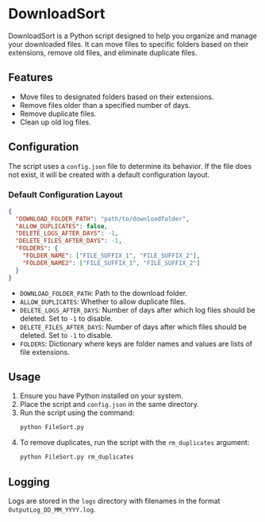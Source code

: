 # DownloadSort

DownloadSort is a Python script designed to help you organize and manage your downloaded files. It can move files to specific folders based on their extensions, remove old files, and eliminate duplicate files.

## Features

- Move files to designated folders based on their extensions.
- Remove files older than a specified number of days.
- Remove duplicate files.
- Clean up old log files.

## Configuration

The script uses a `config.json` file to determine its behavior. If the file does not exist, it will be created with a default configuration layout.

### Default Configuration Layout

```json
{
  "DOWNLOAD_FOLDER_PATH": "path/to/downloadfolder",
  "ALLOW_DUPLICATES": false,
  "DELETE_LOGS_AFTER_DAYS": -1,
  "DELETE_FILES_AFTER_DAYS": -1,
  "FOLDERS": {
    "FOLDER_NAME": ["FILE_SUFFIX_1", "FILE_SUFFIX_2"],
    "FOLDER_NAME2": ["FILE_SUFFIX_1", "FILE_SUFFIX_2"]
  }
}
```

- `DOWNLOAD_FOLDER_PATH`: Path to the download folder.
- `ALLOW_DUPLICATES`: Whether to allow duplicate files.
- `DELETE_LOGS_AFTER_DAYS`: Number of days after which log files should be deleted. Set to `-1` to disable.
- `DELETE_FILES_AFTER_DAYS`: Number of days after which files should be deleted. Set to `-1` to disable.
- `FOLDERS`: Dictionary where keys are folder names and values are lists of file extensions.

## Usage

1. Ensure you have Python installed on your system.
2. Place the script and `config.json` in the same directory.
3. Run the script using the command:
   ```sh
   python FileSort.py
   ```
4. To remove duplicates, run the script with the `rm_duplicates` argument:
   ```sh
   python FileSort.py rm_duplicates
   ```

## Logging

Logs are stored in the `logs` directory with filenames in the format `OutputLog_DD_MM_YYYY.log`.
